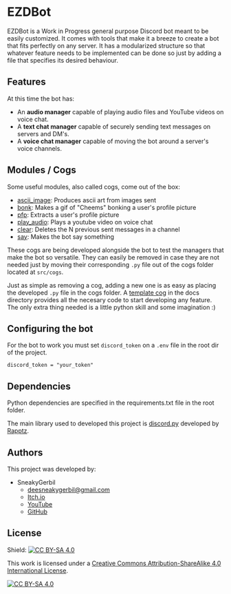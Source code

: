 # EZDBot
EZDBot is a Work in Progress general purpose Discord bot meant to be easily customized.
It comes with tools that make it a breeze to create a bot that fits perfectly on any server.
It has a modularized structure so that whatever feature needs to be implemented can be done so just by adding a file that specifies its desired behaviour.

## Features
At this time the bot has:
* An **audio manager** capable of playing audio files and YouTube videos on voice chat.
* A **text chat manager** capable of securely sending text messages on servers and DM's.
* A **voice chat manager** capable of moving the bot around a server's voice channels.

## Modules / Cogs
Some useful modules, also called cogs, come out of the box:
* [ascii_image](docs/cogs/clear.md): Produces ascii art from images sent
* [bonk](docs/cogs/bonk.md): Makes a gif of "Cheems" bonking a user's profile picture
* [pfp](docs/cogs/clear.md): Extracts a user's profile picture
* [play_audio](docs/cogs/clear.md): Plays a youtube video on voice chat
* [clear](docs/cogs/clear.md): Deletes the N previous sent messages in a channel
* [say](docs/cogs/say.md): Makes the bot say something

These cogs are being developed alongside the bot to test the managers that make the bot so versatile. They can easily be removed in case they are not needed just by moving their corresponding ```.py``` file out of the cogs folder located at ```src/cogs```.

Just as simple as removing a cog, adding a new one is as easy as placing the developed ```.py``` file in the cogs folder. A [template cog](docs/cogs/template_cog.md) in the docs directory provides all the necesary code to start developing any feature. The only extra thing needed is a little python skill and some imagination :)

## Configuring the bot
For the bot to work you must set ```discord_token``` on a ```.env``` file in the root dir of the project.
```
discord_token = "your_token"
```

## Dependencies
Python dependencies are specified in the requirements.txt file in the root folder.

The main library used to developed this project is [discord.py](https://github.com/Rapptz/discord.py) developed by [Rapptz](https://github.com/Rapptz).

## Authors
This project was developed by:
* SneakyGerbil
    * deesneakygerbil@gmail.com
    * [Itch.io](https://sneakygerbil.itch.io)
    * [YouTube](https://www.youtube.com/channel/UC4r_WrJ5SXjd10lFQdO3UyQ)
    * [GitHub](https://github.com/SneakyGerbil)

## License
Shield: [![CC BY-SA 4.0][cc-by-sa-shield]][cc-by-sa]

This work is licensed under a
[Creative Commons Attribution-ShareAlike 4.0 International License][cc-by-sa].

[![CC BY-SA 4.0][cc-by-sa-image]][cc-by-sa]

[cc-by-sa]: http://creativecommons.org/licenses/by-sa/4.0/
[cc-by-sa-image]: https://licensebuttons.net/l/by-sa/4.0/88x31.png
[cc-by-sa-shield]: https://img.shields.io/badge/License-CC%20BY--SA%204.0-lightgrey.svg